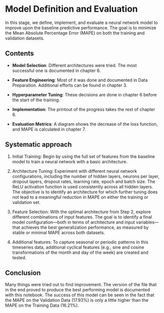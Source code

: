 # Model Definition and Evaluation

In this stage, we define, implement, and evaluate a neural network model to improve upon the baseline predictive performance. The goal is to minimize the Mean Absolute Percentage Error (MAPE) on both the training and validation datasets. 

## Contents

- **Model Selection**: Different architectures were tried. The most successful one is documented in chapter 6.

- **Feature Engineering**: Most of it was done and documented in Data Preparation. Additional efforts can be found in chapter 3.

- **Hyperparameter Tuning**: These decisions are done in chapter 6 before the start of the training.

- **Implementation**: The printout of the progress takes the rest of chapter 6.

- **Evaluation Metrics**: A diagram shows the decrease of the loss function, and MAPE is calculated in chapter 7.

## Systematic approach

1. Initial Training: Begin by using the full set of features from the baseline model to train a neural network with a basic architecture. 

2. Architecture Tuning: Experiment with different neural network configurations, including the number of hidden layers, neurons per layer, dropout layers, dropout rates, learning rate, epoch and batch size. The ReLU activation function is used consistently across all hidden layers. The objective is to identify an architecture for which further tuning does not lead to a meaningful reduction in MAPE on either the training or validation set.

3. Feature Selection: With the optimal architecture from Step 2, explore different combinations of input features. The goal is to identify a final model configuration—both in terms of architecture and input variables—that achieves the best generalization performance, as measured by stable or minimal MAPE across both datasets.

4. Additional features: To capture seasonal or periodic patterns in this timeseries data, additional cyclical features (e.g., sine and cosine transformations of the month and day of the week) are created and tested.

## Conclusion

Many things were tried out to find improvement. The version of the file that in the end proved to produce the best performing model is documented with this notebook. The success of this model can be seen in the fact that the MAPE on the Validation Data (17.93%) is only a little higher than the MAPE on the Training Data (16.21%).
